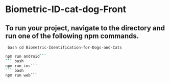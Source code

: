 # Biometric-ID-cat-dog-Front
## To run your project, navigate to the directory and run one of the following npm commands.

``` bash cd Biometric-Identification-for-Dogs-and-Cats```
``` bash 
npm run android```
``` bash
npm run ios```
``` bash
npm run web```
